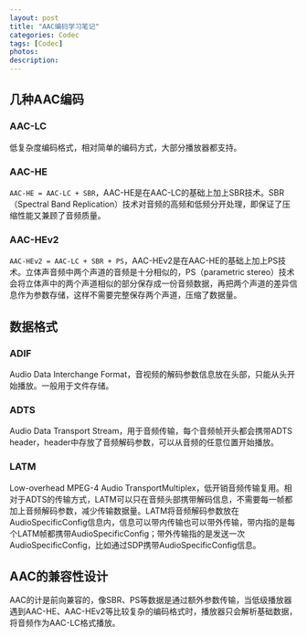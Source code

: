 ```yaml
---
layout: post
title: "AAC编码学习笔记"
categories: Codec
tags: [Codec]
photos:
description: 
---
```

## 几种AAC编码
### AAC-LC
低复杂度编码格式，相对简单的编码方式，大部分播放器都支持。

### AAC-HE
`AAC-HE = AAC-LC + SBR`，AAC-HE是在AAC-LC的基础上加上SBR技术。SBR（Spectral Band Replication）技术对音频的高频和低频分开处理，即保证了压缩性能又兼顾了音频质量。

### AAC-HEv2
`AAC-HEv2 = AAC-LC + SBR + PS`，AAC-HEv2是在AAC-HE的基础上加上PS技术。立体声音频中两个声道的音频是十分相似的，PS（parametric stereo）技术会将立体声中的两个声道相似的部分保存成一份音频数据，再把两个声道的差异信息作为参数存储，这样不需要完整保存两个声道，压缩了数据量。

## 数据格式
### ADIF
Audio Data Interchange Format，音视频的解码参数信息放在头部，只能从头开始播放。一般用于文件存储。
### ADTS
Audio Data Transport Stream，用于音频传输，每个音频帧开头都会携带ADTS header，header中存放了音频解码参数，可以从音频的任意位置开始播放。
### LATM
Low-overhead MPEG-4 Audio TransportMultiplex，低开销音频传输复用。相对于ADTS的传输方式，LATM可以只在音频头部携带解码信息，不需要每一帧都加上音频解码参数，减少传输数据量。LATM将音频解码参数放在AudioSpecificConfig信息内，信息可以带内传输也可以带外传输，带内指的是每个LATM帧都携带AudioSpecificConfig；带外传输指的是发送一次AudioSpecificConfig，比如通过SDP携带AudioSpecificConfig信息。


## AAC的兼容性设计
AAC的计是前向兼容的，像SBR、PS等数据是通过额外参数传输，当低级播放器遇到AAC-HE、AAC-HEv2等比较复杂的编码格式时，播放器只会解析基础数据，将音频作为AAC-LC格式播放。
